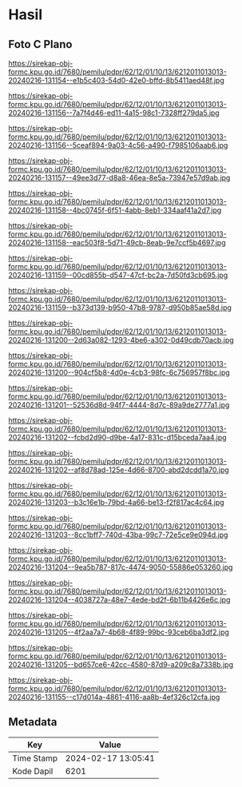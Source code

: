 # Hasil

## Foto C Plano

https://sirekap-obj-formc.kpu.go.id/7680/pemilu/pdpr/62/12/01/10/13/6212011013013-20240216-131154--e1b5c403-54d0-42e0-bffd-8b5411aed48f.jpg

https://sirekap-obj-formc.kpu.go.id/7680/pemilu/pdpr/62/12/01/10/13/6212011013013-20240216-131156--7a7f4d46-ed11-4a15-98c1-7328ff279da5.jpg

https://sirekap-obj-formc.kpu.go.id/7680/pemilu/pdpr/62/12/01/10/13/6212011013013-20240216-131156--5ceaf894-9a03-4c56-a490-f7985106aab6.jpg

https://sirekap-obj-formc.kpu.go.id/7680/pemilu/pdpr/62/12/01/10/13/6212011013013-20240216-131157--49ee3d77-d8a8-46ea-8e5a-73947e57d9ab.jpg

https://sirekap-obj-formc.kpu.go.id/7680/pemilu/pdpr/62/12/01/10/13/6212011013013-20240216-131158--4bc0745f-6f51-4abb-8eb1-334aaf41a2d7.jpg

https://sirekap-obj-formc.kpu.go.id/7680/pemilu/pdpr/62/12/01/10/13/6212011013013-20240216-131158--eac503f8-5d71-49cb-8eab-9e7ccf5b4697.jpg

https://sirekap-obj-formc.kpu.go.id/7680/pemilu/pdpr/62/12/01/10/13/6212011013013-20240216-131159--00cd855b-d547-47cf-bc2a-7d50fd3cb695.jpg

https://sirekap-obj-formc.kpu.go.id/7680/pemilu/pdpr/62/12/01/10/13/6212011013013-20240216-131159--b373d139-b950-47b8-9787-d950b85ae58d.jpg

https://sirekap-obj-formc.kpu.go.id/7680/pemilu/pdpr/62/12/01/10/13/6212011013013-20240216-131200--2d63a082-1293-4be6-a302-0d49cdb70acb.jpg

https://sirekap-obj-formc.kpu.go.id/7680/pemilu/pdpr/62/12/01/10/13/6212011013013-20240216-131200--904cf5b8-4d0e-4cb3-98fc-6c756957f8bc.jpg

https://sirekap-obj-formc.kpu.go.id/7680/pemilu/pdpr/62/12/01/10/13/6212011013013-20240216-131201--52536d8d-94f7-4444-8d7c-89a9de2777a1.jpg

https://sirekap-obj-formc.kpu.go.id/7680/pemilu/pdpr/62/12/01/10/13/6212011013013-20240216-131202--fcbd2d90-d9be-4a17-831c-d15bceda7aa4.jpg

https://sirekap-obj-formc.kpu.go.id/7680/pemilu/pdpr/62/12/01/10/13/6212011013013-20240216-131202--af8d78ad-125e-4d66-8700-abd2dcdd1a70.jpg

https://sirekap-obj-formc.kpu.go.id/7680/pemilu/pdpr/62/12/01/10/13/6212011013013-20240216-131203--b3c16e1b-79bd-4a66-be13-f2f817ac4c64.jpg

https://sirekap-obj-formc.kpu.go.id/7680/pemilu/pdpr/62/12/01/10/13/6212011013013-20240216-131203--8cc1bff7-740d-43ba-99c7-72e5ce9e094d.jpg

https://sirekap-obj-formc.kpu.go.id/7680/pemilu/pdpr/62/12/01/10/13/6212011013013-20240216-131204--9ea5b787-817c-4474-9050-55886e053260.jpg

https://sirekap-obj-formc.kpu.go.id/7680/pemilu/pdpr/62/12/01/10/13/6212011013013-20240216-131204--4038727a-48e7-4ede-bd2f-6b11b4426e6c.jpg

https://sirekap-obj-formc.kpu.go.id/7680/pemilu/pdpr/62/12/01/10/13/6212011013013-20240216-131205--4f2aa7a7-4b68-4f89-99bc-93ceb6ba3df2.jpg

https://sirekap-obj-formc.kpu.go.id/7680/pemilu/pdpr/62/12/01/10/13/6212011013013-20240216-131205--bd657ce6-42cc-4580-87d9-a209c8a7338b.jpg

https://sirekap-obj-formc.kpu.go.id/7680/pemilu/pdpr/62/12/01/10/13/6212011013013-20240216-131155--c17d014a-4861-4116-aa8b-4ef326c12cfa.jpg


## Metadata

| Key        | Value               |
| ---------- | ------------------- |
| Time Stamp | 2024-02-17 13:05:41 |
| Kode Dapil | 6201                |



